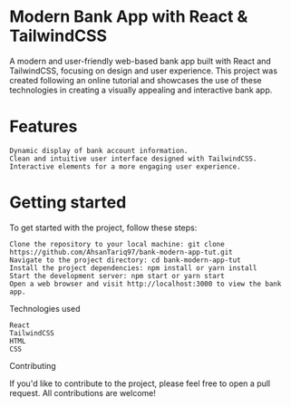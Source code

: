 # Modern Bank App with React & TailwindCSS

A modern and user-friendly web-based bank app built with React and TailwindCSS, focusing on design and user experience. This project was created following an online tutorial and showcases the use of these technologies in creating a visually appealing and interactive bank app.

# Features

    Dynamic display of bank account information.
    Clean and intuitive user interface designed with TailwindCSS.
    Interactive elements for a more engaging user experience.

# Getting started

To get started with the project, follow these steps:

    Clone the repository to your local machine: git clone https://github.com/AhsanTariq97/bank-modern-app-tut.git
    Navigate to the project directory: cd bank-modern-app-tut
    Install the project dependencies: npm install or yarn install
    Start the development server: npm start or yarn start
    Open a web browser and visit http://localhost:3000 to view the bank app.

Technologies used

    React
    TailwindCSS
    HTML
    CSS

Contributing

If you'd like to contribute to the project, please feel free to open a pull request. All contributions are welcome!
